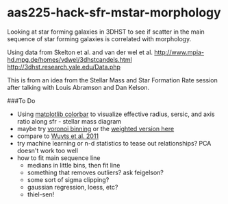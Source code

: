 # aas225-hack-sfr-mstar-morphology
Looking at star forming galaxies in 3DHST to see if scatter in the main sequence of star 
forming galaxies is correlated with morphology.

Using data from Skelton et al. and van der wel et al. 
http://www.mpia-hd.mpg.de/homes/vdwel/3dhstcandels.html
http://3dhst.research.yale.edu/Data.php

This is from an idea from the Stellar Mass and Star Formation Rate session after talking with Louis Abramson and Dan Kelson.

###To Do
* Using [matplotlib colorbar](http://matplotlib.org/examples/pylab_examples/colorbar_tick_labelling_demo.html) to visualize effective radius, sersic, and axis ratio along sfr - stellar mass diagram
* maybe try [voronoi binning](http://www-astro.physics.ox.ac.uk/~mxc/software/#binning) or the [weighted version here](http://www.phy.ohiou.edu/~diehl/WVT/)
* compare to [Wuyts et al. 2011](http://adslabs.org/adsabs/abs/2011ApJ...742...96W/)
* try machine learning or n-d statistics to tease out relationships? PCA doesn't work too well
* how to fit main sequence line
	- medians in little bins, then fit line
	- something that removes outliers? ask feigelson?
	- some sort of sigma clipping?
	- gaussian regression, loess, etc?
	- thiel-sen!
